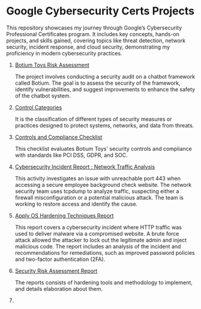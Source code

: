 # Google Cybersecurity Certs Projects 
This repository showcases my journey through Google’s Cybersecurity Professional Certificates program. It includes key concepts, hands-on projects, and skills gained, covering topics like threat detection, network security, incident response, and cloud security, demonstrating my proficiency in modern cybersecurity practices.

1. [Botium Toys Risk Assessment](https://github.com/KAmii-cxo/Risk-Assesment-Report-Botium-Toys)
   
   The project involves conducting a security audit on a chatbot framework called Botium. The goal is to assess the security of the framework, identify vulnerabilities, and suggest improvements to enhance the safety of the chatbot system.

2. [Control Categories](https://github.com/KAmii-cxo/Control-Categories-)

   It is the classification of different types of security measures or practices designed to protect systems, networks, and data from threats.
   
3. [Controls and Compliance Checklist](https://github.com/KAmii-cxo/Controls-And-Compliance-Checklist)

   This checklist evaluates Botium Toys' security controls and compliance with standards like PCI DSS, GDPR, and SOC.
   
4. [Cybersecurity Incident Report : Network Traffic Analysis](https://github.com/KAmii-cxo/Cybersecurity-Incident-Report-Network-Traffic-Analysis) 

   This activity investigates an issue with unreachable port 443 when accessing a secure employee background check website. The network security team uses tcpdump to analyze traffic, suspecting either a firewall misconfiguration or a potential malicious attack. The team is working to restore access and identify the cause.

5. [Apply OS Hardening Techniques Report](https://github.com/KAmii-cxo/Apply-OS-Hardening-Technique-Incident-Report)

   This report covers a cybersecurity incident where HTTP traffic was used to deliver malware via a compromised website. A brute force attack allowed the attacker to lock out the legitimate admin and inject malicious code. The report includes an analysis of the incident and recommendations for remediations, such as improved password policies and two-factor authentication (2FA).

6. [Security Risk Assessment Report](https://github.com/KAmii-cxo/Security-Assessment-Report)

   The reports consists of hardening tools and methodology to implement, and details elaboration about them.

7. 
